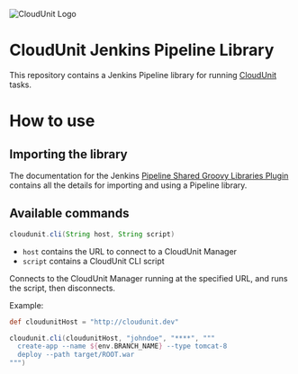 ![CloudUnit Logo](https://raw.githubusercontent.com/Treeptik/cloudunit/master/documentation/img/Cloudunit_by_Treeptik.png "CloudUnit By Treeptik")

# CloudUnit Jenkins Pipeline Library

This repository contains a Jenkins Pipeline library for running [CloudUnit](https://github.com/Treeptik/cloudunit) tasks.

# How to use

## Importing the library

The documentation for the Jenkins [Pipeline Shared Groovy Libraries Plugin](https://github.com/jenkinsci/workflow-cps-global-lib-plugin)
contains all the details for importing and using a Pipeline library.

## Available commands

```groovy
cloudunit.cli(String host, String script)
```

- `host` contains the URL to connect to a CloudUnit Manager
- `script` contains a CloudUnit CLI script

Connects to the CloudUnit Manager running at the specified URL, and runs the script, then disconnects.

Example:
```groovy
def cloudunitHost = "http://cloudunit.dev"

cloudunit.cli(cloudunitHost, "johndoe", "****", """
  create-app --name ${env.BRANCH_NAME} --type tomcat-8
  deploy --path target/ROOT.war
""")
```
